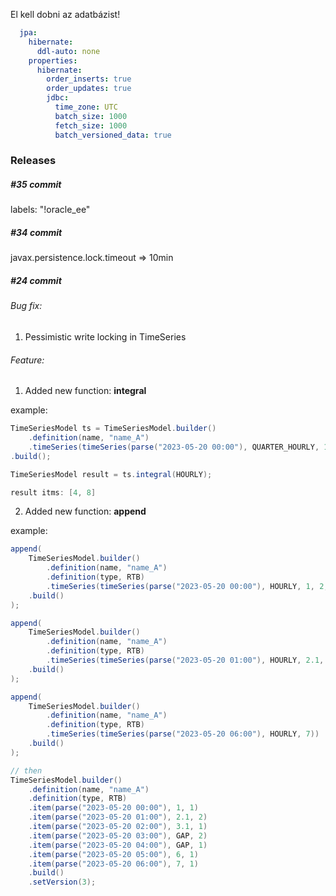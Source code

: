 El kell dobni az adatbázist!

```yaml
  jpa:
    hibernate:
      ddl-auto: none
    properties:
      hibernate:
        order_inserts: true
        order_updates: true
        jdbc:
          time_zone: UTC
          batch_size: 1000
          fetch_size: 1000
          batch_versioned_data: true
```

### Releases
##### #35 commit

labels: "!oracle_ee"


##### #34 commit
javax.persistence.lock.timeout => 10min

##### #24 commit
###### Bug fix:
1. Pessimistic write locking in TimeSeries

###### Feature:
1. Added new function: **integral**

example:
````java
TimeSeriesModel ts = TimeSeriesModel.builder()
    .definition(name, "name_A")
    .timeSeries(timeSeries(parse("2023-05-20 00:00"), QUARTER_HOURLY, 1, 1, 1, 1, 2, 2, 2, 2))
.build();

TimeSeriesModel result = ts.integral(HOURLY);

result itms: [4, 8]
````

2. Added new function: **append**

example:
````java
append(
    TimeSeriesModel.builder()
        .definition(name, "name_A")
        .definition(type, RTB)
        .timeSeries(timeSeries(parse("2023-05-20 00:00"), HOURLY, 1, 2, GAP, 4, GAP, GAP, GAP))
    .build()
);

append(
    TimeSeriesModel.builder()
        .definition(name, "name_A")
        .definition(type, RTB)
        .timeSeries(timeSeries(parse("2023-05-20 01:00"), HOURLY, 2.1, 3.1, GAP, GAP, 6))
    .build()
);

append(
    TimeSeriesModel.builder()
        .definition(name, "name_A")
        .definition(type, RTB)
        .timeSeries(timeSeries(parse("2023-05-20 06:00"), HOURLY, 7))
    .build()
);

// then
TimeSeriesModel.builder()
    .definition(name, "name_A")
    .definition(type, RTB)
    .item(parse("2023-05-20 00:00"), 1, 1)
    .item(parse("2023-05-20 01:00"), 2.1, 2)
    .item(parse("2023-05-20 02:00"), 3.1, 1)
    .item(parse("2023-05-20 03:00"), GAP, 2)
    .item(parse("2023-05-20 04:00"), GAP, 1)
    .item(parse("2023-05-20 05:00"), 6, 1)
    .item(parse("2023-05-20 06:00"), 7, 1)
    .build()
    .setVersion(3);
````
